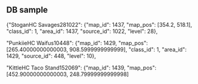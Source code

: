 ## DB sample

{"StoganHC Savages281022": {"map_id": 1437, "map_pos": [354.2, 518.1], "class_id": 1, "area_id": 1437, "source_id": 1022, "level": 28}, 

"PunkiieHC Waifus10448": {"map_id": 1429, "map_pos": [265.40000000000003, 908.5999999999999], "class_id": 1, "area_id": 1429, "source_id": 448, "level": 10}, 

"KittleHC Taco Stand152069": {"map_id": 1439, "map_pos": [452.90000000000003, 248.79999999999998]
